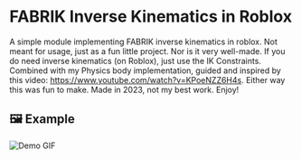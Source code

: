 # FABRIK Inverse Kinematics in Roblox

A simple module implementing FABRIK inverse kinematics in roblox. Not meant for usage, just as a fun little project. Nor is it very well-made. If you do need inverse kinematics (on Roblox), just use the IK Constraints. Combined with my Physics body implementation, guided and inspired by this video: https://www.youtube.com/watch?v=KPoeNZZ6H4s. Either way this was fun to make. Made in 2023, not my best work. Enjoy!

## 🖼️ Example

![Demo GIF](/ExampleUsage.gif)
